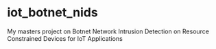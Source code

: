 # iot_botnet_nids
My masters project on Botnet Network Intrusion Detection on Resource Constrained Devices for IoT Applications
